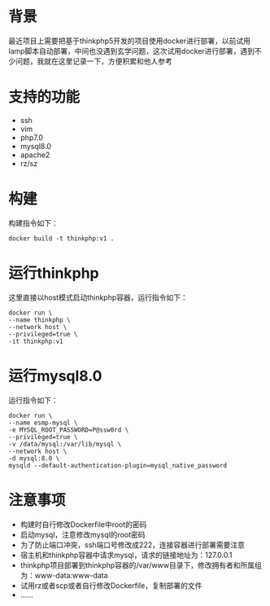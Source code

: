 # 背景
最近项目上需要把基于thinkphp5开发的项目使用docker进行部署，以前试用lamp脚本自动部署，中间也没遇到玄学问题，这次试用docker进行部署，遇到不少问题，我就在这里记录一下，方便积累和他人参考

# 支持的功能
* ssh
* vim
* php7.0
* mysql8.0
* apache2
* rz/sz

# 构建
构建指令如下：
```
docker build -t thinkphp:v1 .
```

# 运行thinkphp
这里直接以host模式启动thinkphp容器，运行指令如下：
```
docker run \
--name thinkphp \
--network host \
--privileged=true \
-it thinkphp:v1
```

# 运行mysql8.0
运行指令如下：
```
docker run \
--name esmp-mysql \
-e MYSQL_ROOT_PASSWORD=P@ssw0rd \
--privileged=true \
-v /data/mysql:/var/lib/mysql \
--network host \
-d mysql:8.0 \
mysqld --default-authentication-plugin=mysql_native_password
```

# 注意事项
* 构建时自行修改Dockerfile中root的密码
* 启动mysql，注意修改mysql的root密码
* 为了防止端口冲突，ssh端口号修改成222，连接容器进行部署需要注意
* 宿主机和thinkphp容器中请求mysql，请求的链接地址为：127.0.0.1
* thinkphp项目部署到thinkphp容器的/var/www目录下，修改拥有者和所属组为：www-data:www-data
* 试用rz或者scp或者自行修改Dockerfile，复制部署的文件
* ......
